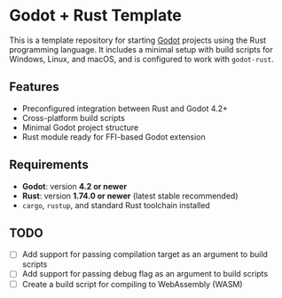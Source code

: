 # Godot + Rust Template

This is a template repository for starting [Godot](https://godotengine.org/) projects using the Rust programming language. It includes a minimal setup with build scripts for Windows, Linux, and macOS, and is configured to work with `godot-rust`.

## Features

- Preconfigured integration between Rust and Godot 4.2+
- Cross-platform build scripts
- Minimal Godot project structure
- Rust module ready for FFI-based Godot extension

## Requirements

- **Godot**: version **4.2 or newer**
- **Rust**: version **1.74.0 or newer** (latest stable recommended)
- `cargo`, `rustup`, and standard Rust toolchain installed

## TODO

- [ ] Add support for passing compilation target as an argument to build scripts
- [ ] Add support for passing debug flag as an argument to build scripts
- [ ] Create a build script for compiling to WebAssembly (WASM)
